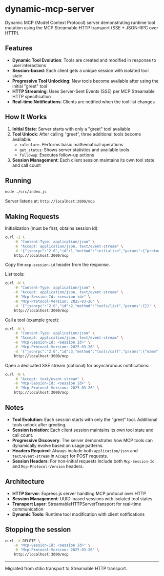 # dynamic-mcp-server
Dynamic MCP (Model Context Protocol) server demonstrating runtime tool mutation using the MCP Streamable HTTP transport (SSE + JSON-RPC over HTTP).

## Features
- **Dynamic Tool Evolution**: Tools are created and modified in response to user interactions
- **Session-based**: Each client gets a unique session with isolated tool state
- **Progressive Tool Unlocking**: New tools become available after using the initial "greet" tool
- **HTTP Streaming**: Uses Server-Sent Events (SSE) per MCP Streamable HTTP specification
- **Real-time Notifications**: Clients are notified when the tool list changes

## How It Works
1. **Initial State**: Server starts with only a "greet" tool available
2. **Tool Unlock**: After calling "greet", three additional tools become available:
   - `calculate`: Performs basic mathematical operations
   - `get_status`: Shows server statistics and available tools
   - `followup`: Executes follow-up actions
3. **Session Management**: Each client session maintains its own tool state and call count

## Running
```bash
node ./src/index.js
```

Server listens at: `http://localhost:3000/mcp`

## Making Requests
Initialization (must be first, obtains session id):
```bash
curl -i \
	-H "Content-Type: application/json" \
	-H "Accept: application/json, text/event-stream" \
	-d '{"jsonrpc":"2.0","id":1,"method":"initialize","params":{"protocolVersion":"2025-03-26","capabilities":{}}}' \
	http://localhost:3000/mcp
```
Copy the `mcp-session-id` header from the response.

List tools:
```bash
curl -N \
	-H "Content-Type: application/json" \
	-H "Accept: application/json, text/event-stream" \
	-H "Mcp-Session-Id: <session id>" \
	-H "Mcp-Protocol-Version: 2025-03-26" \
	-d '{"jsonrpc":"2.0","id":2,"method":"tools/list","params":{}}' \
	http://localhost:3000/mcp
```

Call a tool (example greet):
```bash
curl -N \
	-H "Content-Type: application/json" \
	-H "Accept: application/json, text/event-stream" \
	-H "Mcp-Session-Id: <session id>" \
	-H "Mcp-Protocol-Version: 2025-03-26" \
	-d '{"jsonrpc":"2.0","id":3,"method":"tools/call","params":{"name":"greet","arguments":{"name":"Alice"}}}' \
	http://localhost:3000/mcp
```

Open a dedicated SSE stream (optional) for asynchronous notifications:
```bash
curl -N \
	-H "Accept: text/event-stream" \
	-H "Mcp-Session-Id: <session id>" \
	-H "Mcp-Protocol-Version: 2025-03-26" \
	http://localhost:3000/mcp
```

## Notes
- **Tool Evolution**: Each session starts with only the "greet" tool. Additional tools unlock after greeting.
- **Session Isolation**: Each client session maintains its own tool state and call count.
- **Progressive Discovery**: The server demonstrates how MCP tools can dynamically evolve based on usage patterns.
- **Headers Required**: Always include both `application/json` and `text/event-stream` in `Accept` for POST requests.
- **Session Headers**: For non-initial requests include both `Mcp-Session-Id` and `Mcp-Protocol-Version` headers.

## Architecture
- **HTTP Server**: Express.js server handling MCP protocol over HTTP
- **Session Management**: UUID-based sessions with isolated tool states
- **Transport Layer**: StreamableHTTPServerTransport for real-time communication
- **Dynamic Tools**: Runtime tool modification with client notifications

## Stopping the session
```bash
curl -X DELETE \
	-H "Mcp-Session-Id: <session id>" \
	-H "Mcp-Protocol-Version: 2025-03-26" \
	http://localhost:3000/mcp
```

---
Migrated from stdio transport to Streamable HTTP transport.
